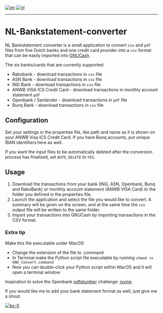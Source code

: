 [![en](https://img.shields.io/badge/lang-en-red.svg)](https://github.com/JensTec/NL-Bankstatement-converter/)
[![nl](https://img.shields.io/badge/lang-nl-yellow.svg)](https://github.com/JensTec/NL-Bankstatement-converter/blob/main/README.nl.md)
***

# NL-Bankstatement-converter

NL Bankstatement converter is a small application to convert `csv` and `pdf` files from five Dutch banks and one credit card provider into a `csv` format that can be easily imported into [GNUCash](https://github.com/Gnucash/gnucash).

The six banks/cards that are currently supported:
* Rabobank - download transactions in `csv` file
* ASN Bank - download transactions in `csv` file
* ING Bank - download transactions in `csv` file
* ANWB VISA ICS Credit Card - download transactions in monthly account statement `pdf`
* Openbank / Santander - download transactions in `pdf` file
* Bunq Bank - download transactions in `csv` file

## Configuration

Set your settings in the properties file, like path and name as it is shown on your ANWB Visa ICS Credit Card. If you have Bunq accounts, put unique IBAN identifiers here as well.

If you want the input files to be automatically deleted after the conversion process has finalized, set `AUTO_DELETE` to `YES`.

## Usage

1. Download the transactions from your bank (ING, ASN, Openbank, Bunq and RaboBank) or monthly account statement (ANWB VISA Card) to the folder you defined in the properties file.
2. Launch the application and select the file you would like to convert. A summary will be given on the screen, and at the same time the `csv` output file will be written to the same folder.
3. Import your transactions into GNUCash by importing transactions in the CSV format.

### Extra tip

Make this file executable under MacOS:

* Change the extension of the file to .command
* In Terminal make the Python script file executable by running ``chmod +x GNU_Convert.command``
* Now you can double-click your Python script within MacOS and it will open a terminal window

Inspiration to solve the Openbank [pdfplumber](https://pypi.org/project/pdfplumber/#extracting-tables) challenge: 
[jsvine](https://github.com/jsvine/pdfplumber/blob/stable/examples/notebooks/extract-table-nics.ipynb).

If you would like me to add your bank statement format as well, just give me a shout.

[![ko-fi](https://ko-fi.com/img/githubbutton_sm.svg)](https://ko-fi.com/X8X1O747G)
